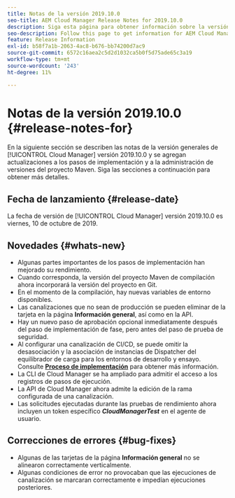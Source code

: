 ```yaml
---
title: Notas de la versión 2019.10.0
seo-title: AEM Cloud Manager Release Notes for 2019.10.0
description: Siga esta página para obtener información sobre la versión 2019.10.0 de Cloud Manager.
seo-description: Follow this page to get information for AEM Cloud Manager Release 2019.10.0.
feature: Release Information
exl-id: b58f7a1b-2063-4ac8-b676-bb74200d7ac9
source-git-commit: 6572c16aea2c5d2d1032ca5b0f5d75ade65c3a19
workflow-type: tm+mt
source-wordcount: '243'
ht-degree: 11%

---
```


# Notas de la versión 2019.10.0 {#release-notes-for}

En la siguiente sección se describen las notas de la versión generales de [!UICONTROL Cloud Manager] versión 2019.10.0 y se agregan actualizaciones a los pasos de implementación y a la administración de versiones del proyecto Maven.
Siga las secciones a continuación para obtener más detalles.

## Fecha de lanzamiento {#release-date}

La fecha de versión de [!UICONTROL Cloud Manager] versión 2019.10.0 es viernes, 10 de octubre de 2019.

## Novedades {#whats-new}

* Algunas partes importantes de los pasos de implementación han mejorado su rendimiento.
* Cuando corresponda, la versión del proyecto Maven de compilación ahora incorporará la versión del proyecto en Git.
* En el momento de la compilación, hay nuevas variables de entorno disponibles.
* Las canalizaciones que no sean de producción se pueden eliminar de la tarjeta en la página **Información general**, así como en la API.
* Hay un nuevo paso de aprobación opcional inmediatamente después del paso de implementación de fase, pero antes del paso de prueba de seguridad.
* Al configurar una canalización de CI/CD, se puede omitir la desasociación y la asociación de instancias de Dispatcher del equilibrador de carga para los entornos de desarrollo y ensayo.
Consulte **[Proceso de implementación](/help/using/code-deployment.md)** para obtener más información.
* La CLI de Cloud Manager se ha ampliado para admitir el acceso a los registros de pasos de ejecución.
* La API de Cloud Manager ahora admite la edición de la rama configurada de una canalización.
* Las solicitudes ejecutadas durante las pruebas de rendimiento ahora incluyen un token específico ***CloudManagerTest*** en el agente de usuario.

## Correcciones de errores {#bug-fixes}

* Algunas de las tarjetas de la página **Información general** no se alinearon correctamente verticalmente.
* Algunas condiciones de error no provocaban que las ejecuciones de canalización se marcaran correctamente e impedían ejecuciones posteriores.
